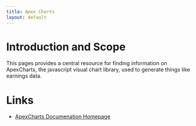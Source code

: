 ```yaml
---
title: Apex Charts
layout: default
---
```


# Introduction and Scope

This pages provides a central resource for finding information on ApexCharts, the javascript visual chart library, used to generate things like earnings data.

# Links

* [ApexCharts Documenation Homepage](https://apexcharts.com/docs)
